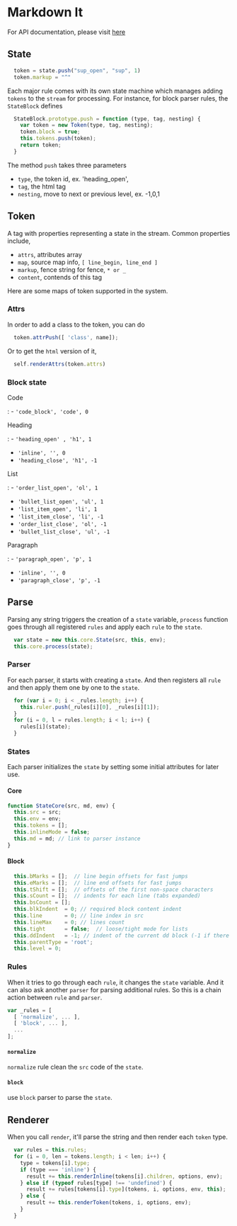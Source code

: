 # Markdown It

For API documentation, please visit [here](https://markdown-it.github.io/markdown-it)


## State

```javascript
  token = state.push("sup_open", "sup", 1)
  token.markup = "^"
```

Each major rule comes with its own state machine which manages adding `tokens` to the `stream` for processing. For instance, for block parser rules, the `StateBlock` defines 

```javascript
  StateBlock.prototype.push = function (type, tag, nesting) {
    var token = new Token(type, tag, nesting);
    token.block = true;
    this.tokens.push(token);
    return token;
  }
```

The method `push` takes three parameters

- `type`, the token id, ex. 'heading_open',
- `tag`, the html tag
- `nesting`, move to next or previous level, ex. -1,0,1

## Token

A tag with properties representing a state in the stream. Common properties include,

- `attrs`, attributes array
 - `map`, source map info, `[ line_begin, line_end ]` 
 - `markup`, fence string for fence, `* or _`
 - `content`, contends of this tag

Here are some maps of token supported in the system.

### Attrs

In order to add a class to the token, you can do 

```javascript
  token.attrPush([ 'class', name]);
```

Or to get the `html` version of it, 

```javascript
  self.renderAttrs(token.attrs)
```

### Block state

Code

: - `'code_block', 'code', 0` 

Heading

: - `'heading_open' , 'h1', 1`
  - `'inline', '', 0`
  - `'heading_close', 'h1', -1`

List

: - `'order_list_open', 'ol', 1`
  - `'bullet_list_open', 'ul', 1`
  - `'list_item_open', 'li', 1`
  - `'list_item_close', 'li', -1`
  - `'order_list_close', 'ol', -1`
  - `'bullet_list_close', 'ul', -1`

Paragraph

: - `'paragraph_open', 'p', 1`
  - `'inline', '', 0`
  - `'paragraph_close', 'p', -1`


## Parse

Parsing any string triggers the creation of a `state` variable, `process` function goes through all registered `rules` and apply each `rule` to the `state`.

```javascript
  var state = new this.core.State(src, this, env);
  this.core.process(state);
```  

### Parser

For each parser, it starts with creating a `state`. And then registers all `rule` and then apply them one by one to the `state`.

```javascript
  for (var i = 0; i < _rules.length; i++) {
    this.ruler.push(_rules[i][0], _rules[i][1]);
  }
  for (i = 0, l = rules.length; i < l; i++) {
    rules[i](state);
  }
```

### States

Each parser initializes the `state` by setting some initial attributes for later use. 

#### Core

```javascript
function StateCore(src, md, env) {
  this.src = src;
  this.env = env;
  this.tokens = [];
  this.inlineMode = false;
  this.md = md; // link to parser instance
}
```

#### Block

```javascript
  this.bMarks = [];  // line begin offsets for fast jumps
  this.eMarks = [];  // line end offsets for fast jumps
  this.tShift = [];  // offsets of the first non-space characters 
  this.sCount = [];  // indents for each line (tabs expanded)
  this.bsCount = [];
  this.blkIndent  = 0; // required block content indent
  this.line       = 0; // line index in src
  this.lineMax    = 0; // lines count
  this.tight      = false;  // loose/tight mode for lists
  this.ddIndent   = -1; // indent of the current dd block (-1 if there isn't any)
  this.parentType = 'root';
  this.level = 0;  
```


### Rules

When it tries to go through each `rule`,  it changes the `state` variable. And it can also ask another `parser` for parsing additional rules. So this is a chain action between `rule` and `parser`.

```javascript
var _rules = [
  [ 'normalize', ... ],
  [ 'block', ... ],
  ...
];
```

#### `normalize` 

`normalize` rule clean the `src` code of the `state`.

#### `block`

use `block` parser to parse the `state`.



## Renderer

When you call `render`, it'll parse the string and then render each  `token` type.

```javascript
  var rules = this.rules;
  for (i = 0, len = tokens.length; i < len; i++) {
    type = tokens[i].type;
    if (type === 'inline') {
      result += this.renderInline(tokens[i].children, options, env);
    } else if (typeof rules[type] !== 'undefined') {
      result += rules[tokens[i].type](tokens, i, options, env, this);
    } else {
      result += this.renderToken(tokens, i, options, env);
    }
  }
```


